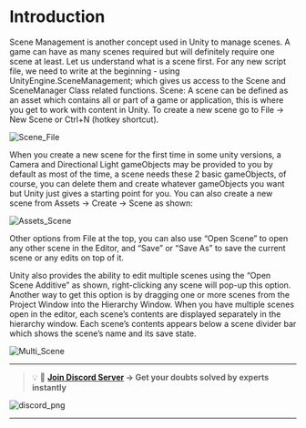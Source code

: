 # Introduction

Scene Management is another concept used in Unity to manage scenes. A game can have as many scenes required but will definitely require one scene at least. Let us understand what is a scene first.
For any new script file, we need to write at the beginning - using UnityEngine.SceneManagement; which gives us access to the Scene and SceneManager Class related functions.
Scene: A scene can be defined as an asset which contains all or part of a game or application, this is where you get to work with content in Unity. To create a new scene go to File ->  New Scene or Ctrl+N (hotkey shortcut).

![Scene_File](https://user-images.githubusercontent.com/44625252/152945409-69f8bbc3-b5a4-4af2-8509-7a14b575819a.png)

When you create a new scene for the first time in some unity versions, a Camera and Directional Light gameObjects may be provided to you by default as most of the time, a scene needs these 2 basic gameObjects, of course, you can delete them and create whatever gameObjects you want but Unity just gives a starting point for you. You can also create a new scene from Assets -> Create -> Scene as shown:

![Assets_Scene](https://user-images.githubusercontent.com/44625252/152945488-09af9e73-7f36-4592-be01-e2336d4d86a2.png)

Other options from File at the top, you can also use “Open Scene” to open any other scene in the Editor, and “Save” or “Save As” to save the current scene or any edits on top of it.

Unity also provides the ability to edit multiple scenes using the “Open Scene Additive” as shown, right-clicking any scene will pop-up this option. Another way to get this option is by dragging one or more scenes from the Project Window into the Hierarchy Window.
When you have multiple scenes open in the editor, each scene’s contents are displayed separately in the hierarchy window. Each scene’s contents appears below a scene divider bar which shows the scene’s name and its save state.

![Multi_Scene](https://user-images.githubusercontent.com/44625252/152947503-2b8a5919-762a-4d69-93a2-5dddf9774220.png)

---
<aside>

> 💡 🚀 **[Join Discord Server](https://discord.gg/J5zDscnzms) → Get your doubts solved by experts instantly**
</aside>

![discord_png](https://user-images.githubusercontent.com/44625252/152947589-0a46eccb-669b-4b0c-a73b-b9b168446a8b.png)

---
